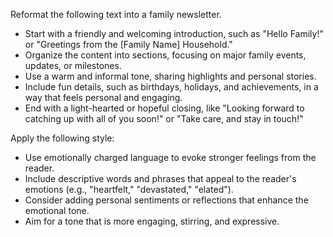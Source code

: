 Reformat the following text into a family newsletter.  
- Start with a friendly and welcoming introduction, such as "Hello Family!" or "Greetings from the [Family Name] Household."  
- Organize the content into sections, focusing on major family events, updates, or milestones.  
- Use a warm and informal tone, sharing highlights and personal stories.  
- Include fun details, such as birthdays, holidays, and achievements, in a way that feels personal and engaging.  
- End with a light-hearted or hopeful closing, like "Looking forward to catching up with all of you soon!" or "Take care, and stay in touch!"


Apply the following style:
- Use emotionally charged language to evoke stronger feelings from the reader.  
- Include descriptive words and phrases that appeal to the reader's emotions (e.g., "heartfelt," "devastated," "elated").  
- Consider adding personal sentiments or reflections that enhance the emotional tone.  
- Aim for a tone that is more engaging, stirring, and expressive.
